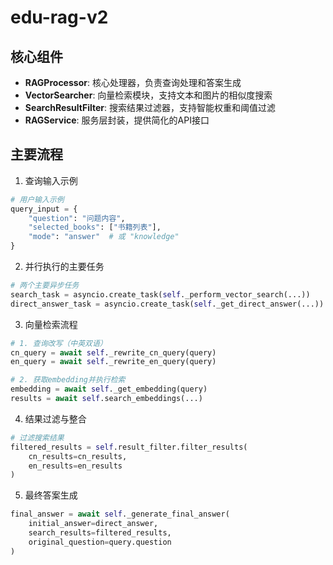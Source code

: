 # edu-rag-v2

## 核心组件

- **RAGProcessor**: 核心处理器，负责查询处理和答案生成
- **VectorSearcher**: 向量检索模块，支持文本和图片的相似度搜索
- **SearchResultFilter**: 搜索结果过滤器，支持智能权重和阈值过滤
- **RAGService**: 服务层封装，提供简化的API接口

## 主要流程
1. 查询输入示例
```python
# 用户输入示例
query_input = {
    "question": "问题内容",
    "selected_books": ["书籍列表"],
    "mode": "answer"  # 或 "knowledge"
}
```

2. 并行执行的主要任务
```python
# 两个主要异步任务
search_task = asyncio.create_task(self._perform_vector_search(...))
direct_answer_task = asyncio.create_task(self._get_direct_answer(...))
```

3. 向量检索流程
```python
# 1. 查询改写（中英双语）
cn_query = await self._rewrite_cn_query(query)
en_query = await self._rewrite_en_query(query)

# 2. 获取embedding并执行检索
embedding = await self._get_embedding(query)
results = await self.search_embeddings(...)
```

4. 结果过滤与整合
```python
# 过滤搜索结果
filtered_results = self.result_filter.filter_results(
    cn_results=cn_results,
    en_results=en_results
)
```

5. 最终答案生成
```python
final_answer = await self._generate_final_answer(
    initial_answer=direct_answer,
    search_results=filtered_results,
    original_question=query.question
)
```